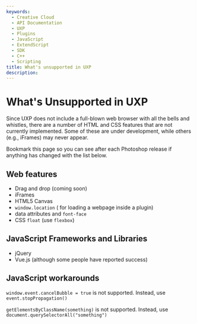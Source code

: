 ```yaml
---
keywords:
  - Creative Cloud
  - API Documentation
  - UXP
  - Plugins
  - JavaScript
  - ExtendScript
  - SDK
  - C++
  - Scripting
title: What's unsupported in UXP
description:
---
```


# What's Unsupported in UXP

Since UXP does not include a full-blown web browser with all the bells and whistles, there are a number of HTML and CSS features that are not currently implemented. Some of these are under development, while others (e.g., iFrames) may never appear.

Bookmark this page so you can see after each Photoshop release if anything has changed with the list below.

## Web features
- Drag and drop (coming soon)
- iFrames
- HTML5 Canvas
- `window.location` ( for loading a webpage inside a plugin)
- data attributes and `font-face`
- CSS `float` (use `flexbox`)

## JavaScript Frameworks and Libraries
- jQuery
- Vue.js (although some people have reported success)

## JavaScript workarounds

`window.event.cancelBubble = true` is not supported. Instead, use `event.stopPropagation()`

`getElementsByClassName(something)` is not supported. Instead, use `document.querySelectorAll("something")`
